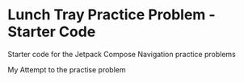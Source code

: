 Lunch Tray Practice Problem - Starter Code
==================================

Starter code for the Jetpack Compose Navigation practice problems


My Attempt to the practise problem
